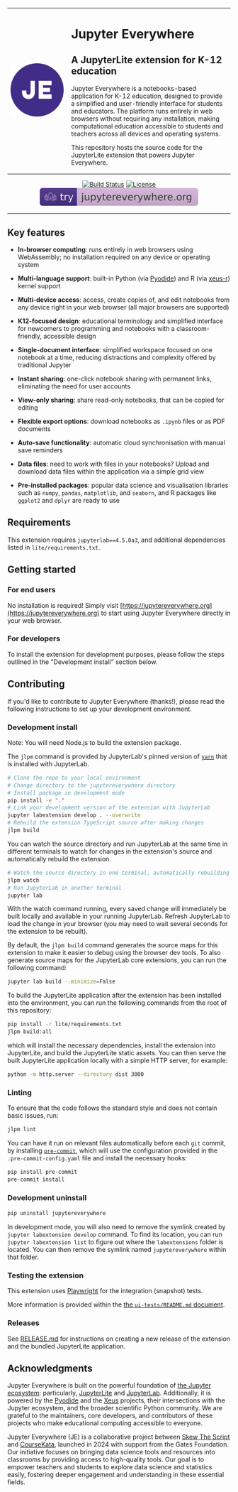 <table border="0">
  <tr>
    <td width="120" align="center" valign="middle" style="padding-right: 10px;">
      <img src="style/icons/logo.svg" alt="Jupyter Everywhere Logo" width="120" height="120">
    </td>
    <td valign="top">
      <h1>Jupyter Everywhere</h1>
      <h2>A JupyterLite extension for K-12 education</h2>
      <p>Jupyter Everywhere is a notebooks-based application for K-12 education, designed to provide a simplified and user-friendly interface for students and educators. The platform runs entirely in web browsers without requiring any installation, making computational education accessible to students and teachers across all devices and operating systems.</p>
      <p>This repository hosts the source code for the JupyterLite extension that powers Jupyter Everywhere.</p>
    </td>
  </tr>
</table>

<div align="center">

[![Build Status]][Link to builds]
[![License]][License file]
[![Try Jupyter Everywhere]][JupyterEverywhere]

[Build Status]: https://img.shields.io/github/actions/workflow/status/JupyterEverywhere/jupyterlite-extension/build.yml?branch=main&logo=github&label=build
[License]: https://img.shields.io/badge/license-BSD--3--Clause-blue.svg?logo=opensourceinitiative&logoColor=white
[Try Jupyter Everywhere]: https://raw.githubusercontent.com/JupyterEverywhere/jupyterlite-extension/refs/heads/main/static/badge.svg
[Link to builds]: https://github.com/JupyterEverywhere/jupyterlite-extension/actions/workflows/build.yml
[License file]: https://github.com/JupyterEverywhere/jupyterlite-extension/blob/main/LICENSE
[JupyterEverywhere]: https://jupytereverywhere.org

</div>

---

## Key features

- **In-browser computing**: runs entirely in web browsers using WebAssembly; no installation required on any device or operating system
- **Multi-language support**: built-in Python (via [Pyodide](https://pyodide.org/)) and R (via [xeus-r](https://github.com/jupyter-xeus/xeus-r)) kernel support
- **Multi-device access**: access, create copies of, and edit notebooks from any device right in your web browser (all major browsers are supported)

- **K12-focused design**: educational terminology and simplified interface for newcomers to programming and notebooks with a classroom-friendly, accessible design
- **Single-document interface**: simplified workspace focused on one notebook at a time, reducing distractions and complexity offered by traditional Jupyter
- **Instant sharing**: one-click notebook sharing with permanent links, eliminating the need for user accounts
- **View-only sharing**: share read-only notebooks, that can be copied for editing
- **Flexible export options**: download notebooks as `.ipynb` files or as PDF documents
- **Auto-save functionality**: automatic cloud synchronisation with manual save reminders

- **Data files**: need to work with files in your notebooks? Upload and download data files within the application via a simple grid view
- **Pre-installed packages**: popular data science and visualisation libraries such as `numpy`, `pandas`, `matplotlib`, and `seaborn`, and R packages like `ggplot2` and `dplyr` are ready to use

## Requirements

This extension requires `jupyterlab==4.5.0a3`, and additional dependencies listed in `lite/requirements.txt`.

## Getting started

### For end users

No installation is required! Simply visit [https://jupytereverywhere.org](https://jupytereverywhere.org) to start using Jupyter Everywhere directly in your web browser.

### For developers

To install the extension for development purposes, please follow the steps outlined in the "Development install" section below.

## Contributing

If you'd like to contribute to Jupyter Everywhere (thanks!), please read the following instructions to set up your development environment.

### Development install

Note: You will need Node.js to build the extension package.

The `jlpm` command is provided by JupyterLab's pinned version of [`yarn`](https://yarnpkg.com/) that is installed with JupyterLab.

```bash
# Clone the repo to your local environment
# Change directory to the jupytereverywhere directory
# Install package in development mode
pip install -e "."
# Link your development version of the extension with JupyterLab
jupyter labextension develop . --overwrite
# Rebuild the extension TypeScript source after making changes
jlpm build
```

You can watch the source directory and run JupyterLab at the same time in different terminals to watch for changes in the extension's source and automatically rebuild the extension.

```bash
# Watch the source directory in one terminal, automatically rebuilding when needed
jlpm watch
# Run JupyterLab in another terminal
jupyter lab
```

With the watch command running, every saved change will immediately be built locally and available in your running JupyterLab. Refresh JupyterLab to load the change in your browser (you may need to wait several seconds for the extension to be rebuilt).

By default, the `jlpm build` command generates the source maps for this extension to make it easier to debug using the browser dev tools. To also generate source maps for the JupyterLab core extensions, you can run the following command:

```bash
jupyter lab build --minimize=False
```

To build the JupyterLite application after the extension has been installed into the environment, you can run the following commands from the root of this repository:

```bash
pip install -r lite/requirements.txt
jlpm build:all
```

which will install the necessary dependencies, install the extension into JupyterLite, and build the JupyterLite static assets. You can then serve the built JupyterLite application locally with a simple HTTP server, for example:

```bash
python -m http.server --directory dist 3000
```

### Linting

To ensure that the code follows the standard style and does not contain basic issues, run:

```bash
jlpm lint
```

You can have it run on relevant files automatically before each `git` commit, by installing [`pre-commit`](https://pre-commit.com/),
which will use the configuration provided in the `.pre-commit-config.yaml` file and install the necessary hooks:

```bash
pip install pre-commit
pre-commit install
```

### Development uninstall

```bash
pip uninstall jupytereverywhere
```

In development mode, you will also need to remove the symlink created by `jupyter labextension develop`
command. To find its location, you can run `jupyter labextension list` to figure out where the `labextensions`
folder is located. You can then remove the symlink named `jupytereverywhere` within that folder.

### Testing the extension

This extension uses [Playwright](https://playwright.dev/docs/intro) for the integration (snapshot) tests.

More information is provided within the [the `ui-tests/README.md` document](ui-tests/README.md).

### Releases

See [RELEASE.md](RELEASE.md) for instructions on creating a new release of the extension and the bundled JupyterLite application.

## Acknowledgments

Jupyter Everywhere is built on the powerful foundation of [the Jupyter ecosystem](https://jupyter.org/): particularly, [JupyterLite](https://jupyterlite.readthedocs.io/) and [JupyterLab](https://jupyterlab.readthedocs.io/). Additionally, it is powered by the [Pyodide](https://pyodide.org/) and the [Xeus](https://github.com/jupyter-xeus/xeus) projects, their intersections with the Jupyter ecosystem, and the broader scientific Python community. We are grateful to the maintainers, core developers, and contributors of these projects who make educational computing accessible to everyone.

Jupyter Everywhere (JE) is a collaborative project between [Skew The Script](https://skewthescript.org/) and [CourseKata](https://coursekata.org/), launched in 2024 with support from the Gates Foundation. Our initiative focuses on bringing data science tools and resources into classrooms by providing access to high-quality tools. Our goal is to empower teachers and students to explore data science and statistics easily, fostering deeper engagement and understanding in these essential fields.

